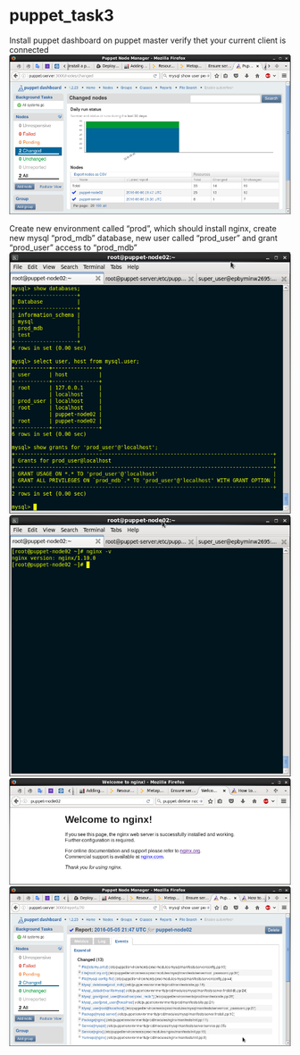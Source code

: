 # puppet_task3


Install puppet dashboard on puppet master verify thet your current client is connected
![alt tag](pictures/dashb.png)

Create new environment called “prod”, which should install nginx, create new mysql “prod_mdb” database, new user called “prod_user” and grant “prod_user” access to “prod_mdb”
![alt tag](pictures/mysql.png)
![alt tag](pictures/nginx.png)
![alt tag](pictures/nginx2.png)
![alt tag](pictures/n2_p_run.png)